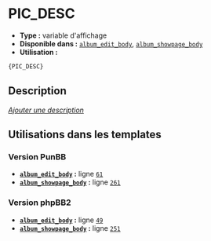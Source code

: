 # PIC_DESC
* __Type :__ variable d'affichage
* __Disponible dans :__ [`album_edit_body`](../tpl/var/album_edit_body.md#readme), [`album_showpage_body`](../tpl/var/album_showpage_body.md#readme)
* __Utilisation :__

```html
{PIC_DESC}
```

## Description
[*Ajouter une description*](https://fa-tvars.appspot.com/var/PIC_DESC)

## Utilisations dans les templates

### Version PunBB
* __[`album_edit_body`](../tpl/var/album_edit_body.md#readme) :__ ligne [`61`](../tpl/src/punbb/album_edit_body.tpl#L61)
* __[`album_showpage_body`](../tpl/var/album_showpage_body.md#readme) :__ ligne [`261`](../tpl/src/punbb/album_showpage_body.tpl#L261)

### Version phpBB2
* __[`album_edit_body`](../tpl/var/album_edit_body.md#readme) :__ ligne [`49`](../tpl/src/subsilver/album_edit_body.tpl#L49)
* __[`album_showpage_body`](../tpl/var/album_showpage_body.md#readme) :__ ligne [`251`](../tpl/src/subsilver/album_showpage_body.tpl#L251)